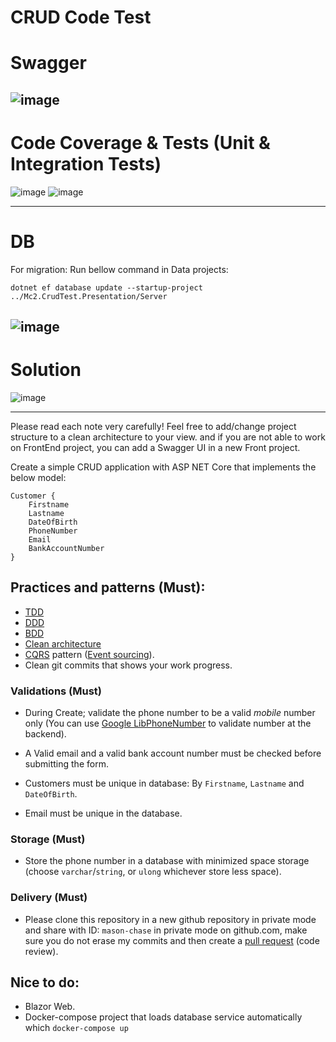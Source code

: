 # CRUD Code Test 

# Swagger
![image](https://user-images.githubusercontent.com/9051320/209865646-0b077402-f5a7-4365-836a-cd5b4be337d4.png)
------------------------
# Code Coverage & Tests (Unit & Integration Tests)
![image](https://user-images.githubusercontent.com/9051320/210185513-b6775e01-3a4f-4eaa-afdd-c31fd4f4ac2a.png)
![image](https://user-images.githubusercontent.com/9051320/210185473-6feb435e-807b-40bd-8424-c03945b5bfe3.png)

------------------------
# DB
For migration:
Run bellow command in Data projects:
```
dotnet ef database update --startup-project ../Mc2.CrudTest.Presentation/Server
```
![image](https://user-images.githubusercontent.com/9051320/209954700-e2935a24-2280-4401-ac20-d0c73616b97d.png)
------------------------
# Solution
![image](https://user-images.githubusercontent.com/9051320/210185636-1c85b5a6-7a74-4933-813f-a21095666e65.png)



-----------------------------------
Please read each note very carefully!
Feel free to add/change project structure to a clean architecture to your view.
and if you are not able to work on FrontEnd project, you can add a Swagger UI
in a new Front project.

Create a simple CRUD application with ASP NET Core that implements the below model:
```
Customer {
	Firstname
	Lastname
	DateOfBirth
	PhoneNumber
	Email
	BankAccountNumber
}
```
## Practices and patterns (Must):

- [TDD](https://docs.microsoft.com/en-us/visualstudio/test/quick-start-test-driven-development-with-test-explorer?view=vs-2022)
- [DDD](https://en.wikipedia.org/wiki/Domain-driven_design)
- [BDD](https://en.wikipedia.org/wiki/Behavior-driven_development)
- [Clean architecture](https://github.com/jasontaylordev/CleanArchitecture)
- [CQRS](https://en.wikipedia.org/wiki/Command%E2%80%93query_separation#Command_query_responsibility_separation) pattern ([Event sourcing](https://en.wikipedia.org/wiki/Domain-driven_design#Event_sourcing)).
- Clean git commits that shows your work progress.

### Validations (Must)

- During Create; validate the phone number to be a valid *mobile* number only (You can use [Google LibPhoneNumber](https://github.com/google/libphonenumber) to validate number at the backend).

- A Valid email and a valid bank account number must be checked before submitting the form.

- Customers must be unique in database: By `Firstname`, `Lastname` and `DateOfBirth`.

- Email must be unique in the database.

### Storage (Must)

- Store the phone number in a database with minimized space storage (choose `varchar`/`string`, or `ulong` whichever store less space).

### Delivery (Must)
- Please clone this repository in a new github repository in private mode and share with ID: `mason-chase` in private mode on github.com, make sure you do not erase my commits and then create a [pull request](https://docs.github.com/en/pull-requests/collaborating-with-pull-requests/proposing-changes-to-your-work-with-pull-requests/about-pull-requests) (code review).

## Nice to do:
- Blazor Web.
- Docker-compose project that loads database service automatically which `docker-compose up`
